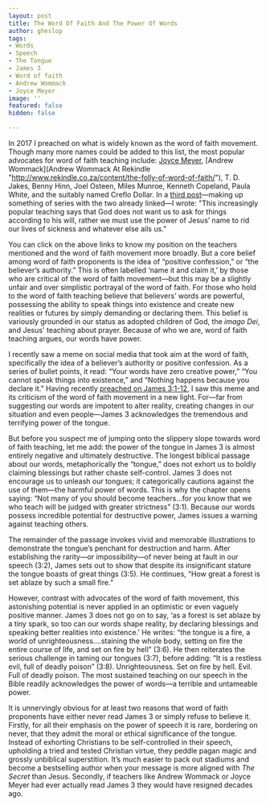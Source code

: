 ```yaml
---
layout: post
title: The Word Of Faith And The Power Of Words
author: gheslop
tags:
- Words
- Speech
- The Tongue
- James 3
- Word of faith
- Andrew Wommack
- Joyce Meyer
image: ''
featured: false
hidden: false

---
```

In 2017 I preached on what is widely known as the word of faith movement. Though many more names could be added to this list, the most popular advocates for word of faith teaching include: [Joyce Meyer](https://rekindle.co.za/content/doodle-joyce-meyer-and-restaurant-dinners/ "Joyce Meyer At Rekindle"), [Andrew Wommack](Andrew Wommack At Rekindle "http://www.rekindle.co.za/content/the-folly-of-word-of-faith/"), T. D. Jakes, Benny Hinn, Joel Osteen, Miles Munroe, Kenneth Copeland, Paula White, and the suitably named Creflo Dollar. In a [third post](https://rekindle.co.za/content/the-wickedness-of-word-of-faith/ "Dangers Of The Word Of Faith")—making up something of series with the two already linked—I wrote: "This increasingly popular teaching says that God does not want us to ask for things according to his will, rather we must use the power of Jesus’ name to rid our lives of sickness and whatever else ails us."

You can click on the above links to know my position on the teachers mentioned and the word of faith movement more broadly. But a core belief among word of faith proponents is the idea of “positive confession,” or “the believer’s authority.” This is often labelled ‘name it and claim it,’ by those who are critical of the word of faith movement—but this may be a slightly unfair and over simplistic portrayal of the word of faith. For those who hold to the word of faith teaching believe that believers’ words are powerful, possessing the ability to speak things into existence and create new realities or futures by simply demanding or declaring them. This belief is variously grounded in our status as adopted children of God, the _imago Dei_, and Jesus' teaching about prayer. Because of who we are, word of faith teaching argues, our words have power.

I recently saw a meme on social media that took aim at the word of faith, specifically the idea of a believer’s authority or positive confession. As a series of bullet points, it read: “Your words have zero creative power,” “You cannot speak things into existence,” and “Nothing happens because you declare it.” Having recently [preached on James 3:1-12](https://citybowl.hopecity.co.za/sermons/the-taming-of-the-tongue/ "Taming The Tongue"), I saw this meme and its criticism of the word of faith movement in a new light. For—far from suggesting our words are impotent to alter reality, creating changes in our situation and even people—James 3 acknowledges the tremendous and terrifying power of the tongue.

But before you suspect me of jumping onto the slippery slope towards word of faith teaching, let me add: the power of the tongue in James 3 is almost entirely negative and ultimately destructive. The longest biblical passage about our words, metaphorically the “tongue,” does not exhort us to boldly claiming blessings but rather chaste self-control. James 3 does not encourage us to unleash our tongues; it categorically cautions against the use of them—the harmful power of words. This is why the chapter opens saying: “Not many of you should become teachers…for you know that we who teach will be judged with greater strictness” (3:1). Because our words possess incredible potential for destructive power, James issues a warning against teaching others.

The remainder of the passage invokes vivid and memorable illustrations to demonstrate the tongue’s penchant for destruction and harm. After establishing the rarity—or impossibility—of never being at fault in our speech (3:2), James sets out to show that despite its insignificant stature the tongue boasts of great things (3:5). He continues, “How great a forest is set ablaze by such a small fire.”

However, contrast with advocates of the word of faith movement, this astonishing potential is never applied in an optimistic or even vaguely positive manner. James 3 does not go on to say, ‘as a forest is set ablaze by a tiny spark, so too can our words shape reality, by declaring blessings and speaking better realities into existence.’ He writes: “the tongue is a fire, a world of unrighteousness….staining the whole body, setting on fire the entire course of life, and set on fire by hell” (3:6). He then reiterates the serious challenge in taming our tongues (3:7), before adding: “It is a restless evil, full of deadly poison” (3:8). Unrighteousness. Set on fire by hell. Evil. Full of deadly poison. The most sustained teaching on our speech in the Bible readily acknowledges the power of words—a terrible and untameable power.

It is unnervingly obvious for at least two reasons that word of faith proponents have either never read James 3 or simply refuse to believe it. Firstly, for all their emphasis on the power of speech it is rare, bordering on never, that they admit the moral or ethical significance of the tongue. Instead of exhorting Christians to be self-controlled in their speech, upholding a tried and tested Christian virtue, they peddle pagan magic and grossly unbiblical superstition. It’s much easier to pack out stadiums and become a bestselling author when your message is more aligned with _The Secret_ than Jesus. Secondly, if teachers like Andrew Wommack or Joyce Meyer had ever actually read James 3 they would have resigned decades ago.